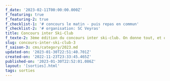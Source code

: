```yaml
---
f_date: '2023-02-11T00:00:00.000Z'
f_featuring: true
f_featuring-2: true
f_checklist-1: '# concours le matin - puis repas en commun'
f_checklist-2: '# organisation: SC Veyras'
title: Concours inter Ski-Club
f_texte-2: 3ème édition du concours inter ski-club. On donne tout, et on ramène la coupe.
slug: concours-inter-ski-club-3
f_saison-3: cms/category/2023.md
updated-on: '2023-01-30T22:51:40.701Z'
created-on: '2022-11-23T23:33:45.465Z'
published-on: '2023-01-30T22:52:01.086Z'
layout: '[sorties].html'
tags: sorties
---
```



